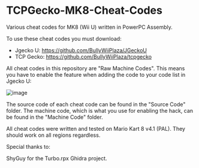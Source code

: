 # TCPGecko-MK8-Cheat-Codes
Various cheat codes for MK8 (Wii U) written in PowerPC Assembly.

To use these cheat codes you must download:

- Jgecko U: https://github.com/BullyWiiPlaza/JGeckoU
- TCP Gecko: https://github.com/BullyWiiPlaza/tcpgecko


All cheat codes in this repository are "Raw Machine Codes". This means you have to enable the feature when adding the code to your code list in Jgecko U:

![image](https://user-images.githubusercontent.com/59747767/189653773-bb804530-205c-40f0-80d2-395652d3dede.png)


The source code of each cheat code can be found in the "Source Code" folder. The machine code, which is what you use for enabling the hack, can be found in the "Machine Code" folder.


All cheat codes were written and tested on Mario Kart 8 v4.1 (PAL). They should work on all regions regardless.






Special thanks to:

ShyGuy for the Turbo.rpx Ghidra project.

